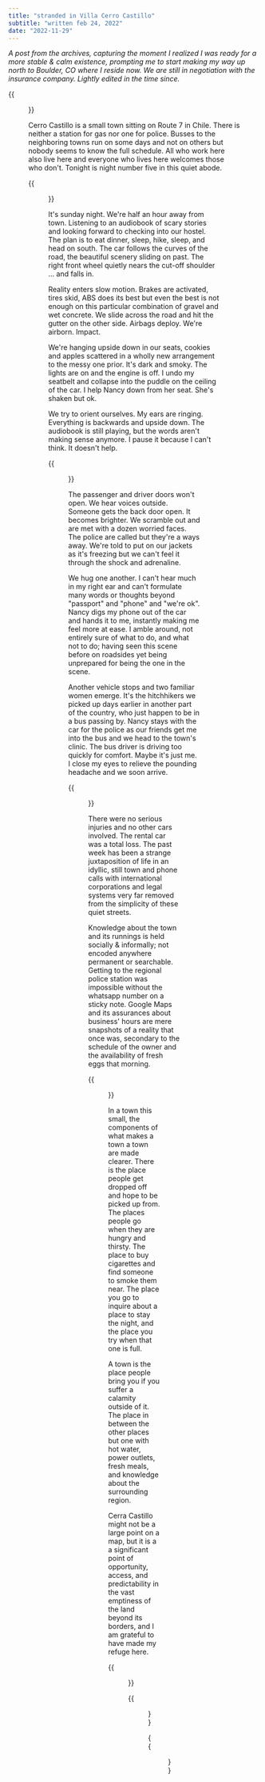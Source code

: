 ```yaml
---
title: "stranded in Villa Cerro Castillo"
subtitle: "written feb 24, 2022"
date: "2022-11-29"
---
```


_A post from the archives, capturing the moment I realized I was ready for a more stable & calm existence, prompting me to start making my way up north to Boulder, CO where I reside now. We are still in negotiation with the insurance company. Lightly edited in the time since._

{{<figure src="/stranded-1.png" caption="the entire town, as seen from a popular climbing spot" >}}

Cerro Castillo is a small town sitting on Route 7 in Chile. There is neither a station for gas nor one for police. Busses to the neighboring towns run on some days and not on others but nobody seems to know the full schedule. All who work here also live here and everyone who lives here welcomes those who don't. Tonight is night number five in this quiet abode.

{{<figure src="/stranded-2.png" caption="road shoulders are not Chile's strong suit">}}

It's sunday night. We're half an hour away from town. Listening to an audiobook of scary stories and looking forward to checking into our hostel. The plan is to eat dinner, sleep, hike, sleep, and head on south. The car follows the curves of the road, the beautiful scenery sliding on past. The right front wheel quietly nears the cut-off shoulder ... and falls in. 

Reality enters slow motion. Brakes are activated, tires skid, ABS does its best but even the best is not enough on this particular combination of gravel and wet concrete. We slide across the road and hit the gutter on the other side. Airbags deploy. We're airborn. Impact. 

We're hanging upside down in our seats, cookies and apples scattered in a wholly new arrangement to the messy one prior. It's dark and smoky. The lights are on and the engine is off. I undo my seatbelt and collapse into the puddle on the ceiling of the car. I help Nancy down from her seat. She's shaken but ok. 

We try to orient ourselves. My ears are ringing. Everything is backwards and upside down. The audiobook is still playing, but the words aren't making sense anymore. I pause it because I can't think. It doesn't help. 

{{<figure src="/stranded-3.png" caption="yay crumple zones and airbags" >}}

The passenger and driver doors won't open. We hear voices outside. Someone gets the back door open. It becomes brighter. We scramble out and are met with a dozen worried faces. The police are called but they're a ways away. We're told to put on our jackets as it's freezing but we can't feel it through the shock and adrenaline. 

We hug one another. I can't hear much in my right ear and can't formulate many words or thoughts beyond "passport" and "phone" and "we're ok". Nancy digs my phone out of the car and hands it to me, instantly making me feel more at ease. I amble around, not entirely sure of what to do, and what not to do; having seen this scene before on roadsides yet being unprepared for being the one in the scene.

Another vehicle stops and two familiar women emerge. It's the hitchhikers we picked up days earlier in another part of the country, who just happen to be in a bus passing by. Nancy stays with the car for the police as our friends get me into the bus and we head to the town's clinic. The bus driver is driving too quickly for comfort. Maybe it's just me. I close my eyes to relieve the pounding headache and we soon arrive. 

{{<figure src="/stranded-4.png" caption="Chile is incredibly beautiful" >}}

There were no serious injuries and no other cars involved. The rental car was a total loss. The past week has been a strange juxtaposition of life in an idyllic, still town and phone calls with international corporations and legal systems very far removed from the simplicity of these quiet streets. 

Knowledge about the town and its runnings is held socially & informally; not encoded anywhere permanent or searchable. Getting to the regional police station was impossible without the whatsapp number on a sticky note. Google Maps and its assurances about business' hours are mere snapshots of a reality that once was, secondary to the schedule of the owner and the availability of fresh eggs that morning. 

{{<figure src="/stranded-5.png" caption="if you need transportation near there, this is your guy" >}}

In a town this small, the components of what makes a town a town are made clearer. There is the place people get dropped off and hope to be picked up from. The places people go when they are hungry and thirsty. The place to buy cigarettes and find someone to smoke them near. The place you go to inquire about a place to stay the night, and the place you try when that one is full. 

A town is the place people bring you if you suffer a calamity outside of it. The place in between the other places but one with hot water, power outlets, fresh meals, and knowledge about the surrounding region. 

Cerra Castillo might not be a large point on a map, but it is a a significant point of opportunity, access, and predictability in the vast emptiness of the land beyond its borders, and I am grateful to have made my refuge here. 

{{<figure src="/stranded-8.png" caption="Elouise and Francesa, our savior angels" >}}

{{<figure src="/stranded-6.png" caption="luckily the hammock was ok" >}}

{{<figure src="/stranded-7.png" >}}